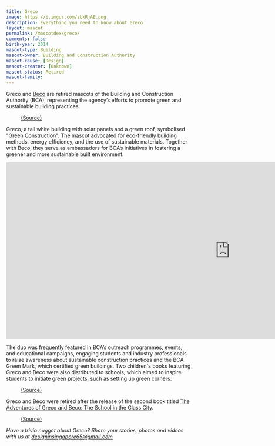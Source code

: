 ```yaml
---
title: Greco
image: https://i.imgur.com/zLkRjAE.png
description: Everything you need to know about Greco
layout: mascot
permalink: /mascotdex/greco/
comments: false
birth-year: 2014
mascot-type: Building
mascot-owner: Building and Construction Authority
mascot-cause: [Design]
mascot-creator: [Unknown]
mascot-status: Retired
mascot-family: 
---
```


Greco and <a href="https://www.designinsingapore.com/mascotdex/beco/" target="_blank">Beco</a> are retired mascots of the Building and Construction Authority (BCA), representing the agency’s efforts to promote green and sustainable building practices.

<figure>
<img src="https://i.imgur.com/OCtsQeb.jpg" alt="">
<figcaption><a href="https://dasmondkoh.com/hi-greco-beco/" target="_blank">(Source)</a></figcaption>
</figure>

Greco, a tall white building with solar panels and a green roof, symbolised "Green Construction". The mascot advocated for eco-friendly building methods, energy efficiency, and the use of sustainable materials. Together with Beco, they serve as ambassadors for BCA’s initiatives in fostering a greener and more sustainable built environment.

<div class="video-responsive"><iframe width="1217" height="480" src="https://www.youtube.com/embed/MyRH5LFmw4E" title="Episode 2: Greco gets a makeover" frameborder="0" allow="accelerometer; autoplay; clipboard-write; encrypted-media; gyroscope; picture-in-picture; web-share" referrerpolicy="strict-origin-when-cross-origin" allowfullscreen></iframe> </div>

The duo was frequently featured in BCA’s outreach programmes, events, and educational campaigns, engaging students and industry professionals to raise awareness about sustainable construction practices and the BCA Green Mark, which certified green buildings. Two children's books featuring Greco and Beco were also distributed to schools, which aimed to inspire students to initiate green projects, such as setting up green corners.

<figure>
<img src="https://i.imgur.com/jbA56F6.png" alt="">
<figcaption><a href="https://www.gwen-lee.com/post/2017/06/28/a-new-adventure-for-greco-and-beco " target="_blank">(Source)</a></figcaption>
</figure>

Greco and Beco were retired after the release of the second book titled <a href="https://www.ecda.gov.sg/docs/growbeanstalklibraries/default-document-library/ideas-resources-from-community-partners/the-adventures-of-greco-beco---the-school-in-the-glass-city.pdf" target="_blank">The Adventures of Greco and Beco: The School in the Glass City</a>.

<figure>
<img src="https://i.imgur.com/mUhTWg1.jpg" alt="">
<figcaption><a href="https://www.facebook.com/BCASingapore/posts/pfbid0AjoGbEHQJVvs2i1eYzTDuwZ1mVgyG4RM6a26AKdTjercrsw6mjR1n9PMTVEPrJBbl" target="_blank">(Source)</a></figcaption>
</figure>

<i>Have a trivia nugget about Greco? Share your stories, photos and videos with us at designinsingapore65@gmail.com</i>
